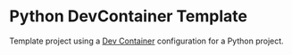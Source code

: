# Python DevContainer Template
Template project using a [Dev Container](https://code.visualstudio.com/docs/devcontainers/containers) configuration for a Python project.
